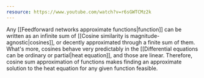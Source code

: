 ```yaml
---
resource: https://www.youtube.com/watch?v=r6sGWTCMz2k
---
```


Any [[Feedforward networks approximate functions|function]] can be written as an infinite sum of [[Cosine similarity is magnitude-agnostic|cosines]], or decently approximated through a finite sum of them. What's more, cosines behave very predictably in the [[Differential equations can be ordinary or partial|heat equation]], and those are linear. Therefore, cosine sum approximation of functions makes finding an approximate solution to the heat equation for any given function feasible.